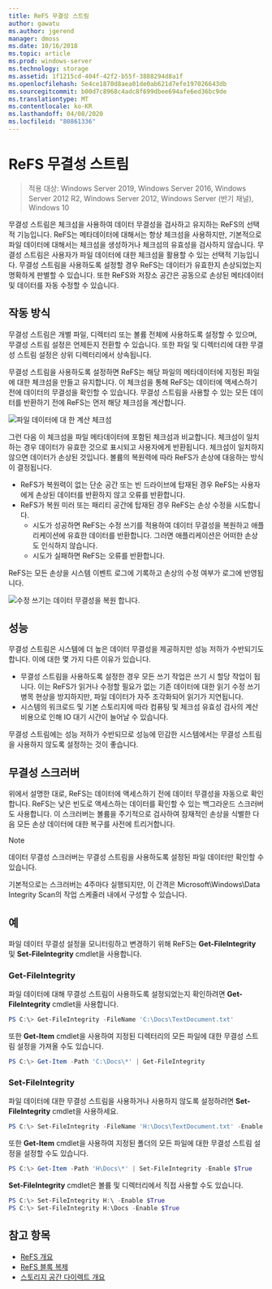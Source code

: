 ```yaml
---
title: ReFS 무결성 스트림
author: gawatu
ms.author: jgerend
manager: dmoss
ms.date: 10/16/2018
ms.topic: article
ms.prod: windows-server
ms.technology: storage
ms.assetid: 1f1215cd-404f-42f2-b55f-3888294d8a1f
ms.openlocfilehash: 5e4ce1870d8aea01de0ab621d7efe197026643db
ms.sourcegitcommit: b00d7c8968c4adc8f699dbee694afe6ed36bc9de
ms.translationtype: MT
ms.contentlocale: ko-KR
ms.lasthandoff: 04/08/2020
ms.locfileid: "80861336"
---
```

# <a name="refs-integrity-streams"></a>ReFS 무결성 스트림
>적용 대상: Windows Server 2019, Windows Server 2016, Windows Server 2012 R2, Windows Server 2012, Windows Server (반기 채널), Windows 10

무결성 스트림은 체크섬을 사용하여 데이터 무결성을 검사하고 유지하는 ReFS의 선택적 기능입니다. ReFS는 메타데이터에 대해서는 항상 체크섬을 사용하지만, 기본적으로 파일 데이터에 대해서는 체크섬을 생성하거나 체크섬의 유효성을 검사하지 않습니다. 무결성 스트림은 사용자가 파일 데이터에 대한 체크섬을 활용할 수 있는 선택적 기능입니다. 무결성 스트림을 사용하도록 설정할 경우 ReFS는 데이터가 유효한지 손상되었는지 명확하게 판별할 수 있습니다. 또한 ReFS와 저장소 공간은 공동으로 손상된 메타데이터 및 데이터를 자동 수정할 수 있습니다.

## <a name="how-it-works"></a>작동 방식 

무결성 스트림은 개별 파일, 디렉터리 또는 볼륨 전체에 사용하도록 설정할 수 있으며, 무결성 스트림 설정은 언제든지 전환할 수 있습니다. 또한 파일 및 디렉터리에 대한 무결성 스트림 설정은 상위 디렉터리에서 상속됩니다. 

무결성 스트림을 사용하도록 설정하면 ReFS는 해당 파일의 메타데이터에 지정된 파일에 대한 체크섬을 만들고 유지합니다. 이 체크섬을 통해 ReFS는 데이터에 액세스하기 전에 데이터의 무결성을 확인할 수 있습니다. 무결성 스트림을 사용할 수 있는 모든 데이터를 반환하기 전에 ReFS는 먼저 해당 체크섬을 계산합니다.

![파일 데이터에 대 한 계산 체크섬](media/compute-checksum.gif)

그런 다음 이 체크섬을 파일 메타데이터에 포함된 체크섬과 비교합니다. 체크섬이 일치하는 경우 데이터가 유효한 것으로 표시되고 사용자에게 반환됩니다. 체크섬이 일치하지 않으면 데이터가 손상된 것입니다. 볼륨의 복원력에 따라 ReFS가 손상에 대응하는 방식이 결정됩니다.

- ReFS가 복원력이 없는 단순 공간 또는 빈 드라이브에 탑재된 경우 ReFS는 사용자에게 손상된 데이터를 반환하지 않고 오류를 반환합니다. 
- ReFS가 복원 미러 또는 패리티 공간에 탑재된 경우 ReFS는 손상 수정을 시도합니다. 
    - 시도가 성공하면 ReFS는 수정 쓰기를 적용하여 데이터 무결성을 복원하고 애플리케이션에 유효한 데이터를 반환합니다. 그러면 애플리케이션은 어떠한 손상도 인식하지 않습니다.
    - 시도가 실패하면 ReFS는 오류를 반환합니다. 

ReFS는 모든 손상을 시스템 이벤트 로그에 기록하고 손상의 수정 여부가 로그에 반영됩니다. 

![수정 쓰기는 데이터 무결성을 복원 합니다.](media/corrective-write.gif)

## <a name="performance"></a>성능 

무결성 스트림은 시스템에 더 높은 데이터 무결성을 제공하지만 성능 저하가 수반되기도 합니다. 이에 대한 몇 가지 다른 이유가 있습니다.
- 무결성 스트림을 사용하도록 설정한 경우 모든 쓰기 작업은 쓰기 시 할당 작업이 됩니다. 이는 ReFS가 읽거나 수정할 필요가 없는 기존 데이터에 대한 읽기 수정 쓰기 병목 현상을 방지하지만, 파일 데이터가 자주 조각화되어 읽기가 지연됩니다. 
- 시스템의 워크로드 및 기본 스토리지에 따라 컴퓨팅 및 체크섬 유효성 검사의 계산 비용으로 인해 IO 대기 시간이 늘어날 수 있습니다. 

무결성 스트림에는 성능 저하가 수반되므로 성능에 민감한 시스템에서는 무결성 스트림을 사용하지 않도록 설정하는 것이 좋습니다. 

## <a name="integrity-scrubber"></a>무결성 스크러버

위에서 설명한 대로, ReFS는 데이터에 액세스하기 전에 데이터 무결성을 자동으로 확인합니다. ReFS는 낮은 빈도로 액세스하는 데이터를 확인할 수 있는 백그라운드 스크러버도 사용합니다. 이 스크러버는 볼륨을 주기적으로 검사하여 잠재적인 손상을 식별한 다음 모든 손상 데이터에 대한 복구를 사전에 트리거합니다.

  >[!NOTE]
  >데이터 무결성 스크러버는 무결성 스트림을 사용하도록 설정된 파일 데이터만 확인할 수 있습니다.

기본적으로는 스크러버는 4주마다 실행되지만, 이 간격은 Microsoft\Windows\Data Integrity Scan의 작업 스케줄러 내에서 구성할 수 있습니다. 

## <a name="examples"></a>예
파일 데이터 무결성 설정을 모니터링하고 변경하기 위해 ReFS는 **Get-FileIntegrity** 및 **Set-FileIntegrity** cmdlet을 사용합니다.

### <a name="get-fileintegrity"></a>Get-FileIntegrity
파일 데이터에 대해 무결성 스트림이 사용하도록 설정되었는지 확인하려면 **Get-FileIntegrity** cmdlet을 사용합니다. 

```PowerShell
PS C:\> Get-FileIntegrity -FileName 'C:\Docs\TextDocument.txt'
```

또한 **Get-Item** cmdlet을 사용하여 지정된 디렉터리의 모든 파일에 대한 무결성 스트림 설정을 가져올 수도 있습니다. 

```PowerShell
PS C:\> Get-Item -Path 'C:\Docs\*' | Get-FileIntegrity
```

### <a name="set-fileintegrity"></a>Set-FileIntegrity
파일 데이터에 대한 무결성 스트림을 사용하거나 사용하지 않도록 설정하려면 **Set-FileIntegrity** cmdlet을 사용하세요. 

```PowerShell
PS C:\> Set-FileIntegrity -FileName 'H:\Docs\TextDocument.txt' -Enable $True
```

또한 **Get-Item** cmdlet을 사용하여 지정된 폴더의 모든 파일에 대한 무결성 스트림 설정을 설정할 수도 있습니다. 

```PowerShell
PS C:\> Get-Item -Path 'H\Docs\*' | Set-FileIntegrity -Enable $True 
```

**Set-FileIntegrity** cmdlet은 볼륨 및 디렉터리에서 직접 사용할 수도 있습니다. 

```PowerShell
PS C:\> Set-FileIntegrity H:\ -Enable $True
PS C:\> Set-FileIntegrity H:\Docs -Enable $True
```

## <a name="see-also"></a>참고 항목

-   [ReFS 개요](refs-overview.md)
-   [ReFS 블록 복제](block-cloning.md)
-   [스토리지 공간 다이렉트 개요](../storage-spaces/storage-spaces-direct-overview.md)
